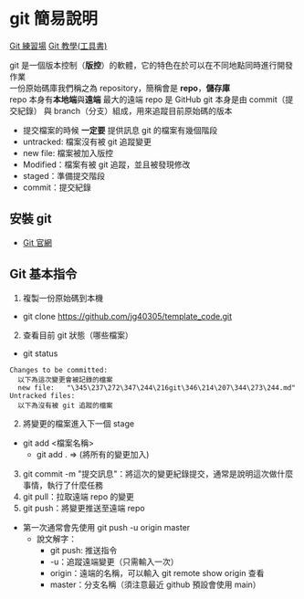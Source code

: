 # git 簡易說明

[Git 練習場](https://gitbook.tw/playground)
[Git 教學(工具書)](https://nulab.com/zh-tw/learn/software-development/git-tutorial/)

git 是一個版本控制（**版控**）的軟體，它的特色在於可以在不同地點同時進行開發作業  
一份原始碼庫我們稱之為 repository，簡稱會是 **repo**，**儲存庫**  
repo 本身有**本地端**與**遠端**  最大的遠端 repo 是 GitHub
git 本身是由 commit（提交紀錄） 與 branch（分支）組成，用來追蹤目前原始碼的版本  
  - 提交檔案的時候 **一定要** 提供訊息
git 的檔案有幾個階段
- untracked: 檔案沒有被 git 追蹤變更
- new file: 檔案被加入版控
- Modified：檔案有被 git 追蹤，並且被發現修改
- staged：準備提交階段
- commit：提交紀錄

## 安裝 git

- [Git 官網](https://git-scm.com/download/win)

## Git 基本指令

1. 複製一份原始碼到本機
  - git clone https://github.com/jg40305/template_code.git
2. 查看目前 git 狀態（哪些檔案） 
  - git status

  ```shell
  Changes to be committed:
    以下為這次變更會被記錄的檔案
    new file:   "\345\237\272\347\244\216git\346\214\207\344\273\244.md"
  Untracked files:
    以下為沒有被 git 追蹤的檔案
  ```
2. 將變更的檔案進入下一個 stage
  - git add <檔案名稱>
    - git add . => (將所有的變更加入)
3. git commit -m "提交訊息"：將這次的變更紀錄提交，通常是說明這次做什麼事情，執行了什麼任務
4. git pull：拉取遠端 repo 的變更
5. git push：將變更推送至遠端 repo
  - 第一次通常會先使用 git push -u origin master
    - 說文解字：
      - git push: 推送指令
      - -u：追蹤遠端變更（只需輸入一次）
      - origin：遠端的名稱，可以輸入 git remote show origin 查看
      - master：分支名稱（須注意最近 github 預設會使用 main）